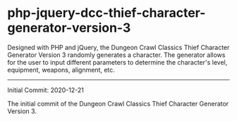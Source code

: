 # php-jquery-dcc-thief-character-generator-version-3
Designed with PHP and jQuery, the Dungeon Crawl Classics Thief Character Generator Version 3 randomly generates a character. The generator allows for the user to input different parameters to determine the character's level, equipment, weapons, alignment, etc.

_________________________________________

Initial Commit: 2020-12-21

The initial commit of the Dungeon Crawl Classics Thief Character Generator Version 3.

